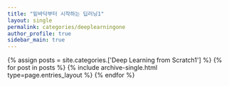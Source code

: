 ```yaml
---
title: "밑바닥부터 시작하는 딥러닝1"
layout: single
permalink: categories/deeplearningone
author_profile: true
sidebar_main: true
---
```



{% assign posts = site.categories.['Deep Learning from Scratch1'] %}
{% for post in posts %} {% include archive-single.html type=page.entries_layout %} {% endfor %}